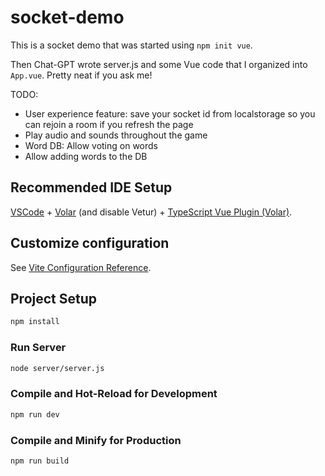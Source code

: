 # socket-demo

This is a socket demo that was started using `npm init vue`. 

Then Chat-GPT wrote server.js and some Vue code that I organized into `App.vue`.  Pretty neat if you ask me! 

TODO: 
- User experience feature: save your socket id from localstorage so you can rejoin a room if you refresh the page 
- Play audio and sounds throughout the game
- Word DB: Allow voting on words
- Allow adding words to the DB

## Recommended IDE Setup

[VSCode](https://code.visualstudio.com/) + [Volar](https://marketplace.visualstudio.com/items?itemName=Vue.volar) (and disable Vetur) + [TypeScript Vue Plugin (Volar)](https://marketplace.visualstudio.com/items?itemName=Vue.vscode-typescript-vue-plugin).

## Customize configuration

See [Vite Configuration Reference](https://vitejs.dev/config/).

## Project Setup

```sh
npm install
```

### Run Server 
```sh 
node server/server.js
```

### Compile and Hot-Reload for Development

```sh
npm run dev
```

### Compile and Minify for Production

```sh
npm run build
```
